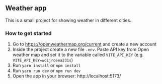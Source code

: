 ## Weather app

This is a small project for showing weather in different cities.

### How to get started

1. Go to https://openweathermap.org/current and create a new account
2. Inside the project create a new file `.env`. Paste API key from Open weather map and set it to the variable called `VITE_API_KEY` (e.g. `VITE_API_KEY=wqijroeea231s`)
3. Run `yarn install` or `npm install`
4. Run `yarn run dev` or `npm run dev`
5. Open the app in your browser: http://localhost:5173/
